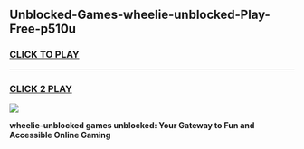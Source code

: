 
## Unblocked-Games-wheelie-unblocked-Play-Free-p510u
<h3>
<a href="https://premium76.site?title=wheelie-unblocked&ref=12A">CLICK TO PLAY</a></h3>
<hr>

<h3>
<a href="https://premium76.site?title=wheelie-unblocked&ref=12A">CLICK 2 PLAY</a>
  
</h3>

<a href="https://premium76.site?title=wheelie-unblocked&ref=12A"><img src="https://clearcache.store/games.png"></a>


**wheelie-unblocked games unblocked: Your Gateway to Fun and Accessible Online Gaming**
